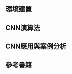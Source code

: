 
## 環境建置

## CNN演算法

## CNN應用與案例分析

## 參考書籍
### 
```


```

### 
```


```

### 
```


```

### 
```


```

### 
```


```

